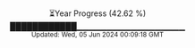 <p align="center">
⏳Year Progress (42.62 %)<br>
████████████▁▁▁▁▁▁▁▁▁▁▁▁▁▁▁▁▁▁ <br>
<sub>Updated: Wed, 05 Jun 2024 00:09:18 GMT</sub>
</p>

